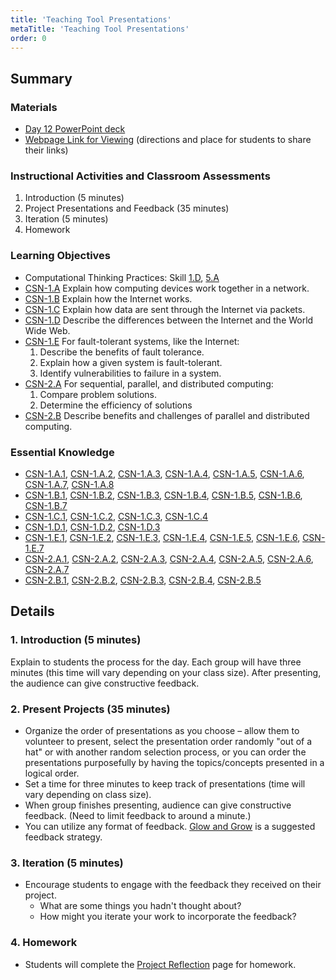 ```yaml
---
title: 'Teaching Tool Presentations'
metaTitle: 'Teaching Tool Presentations'
order: 0
---
```


## Summary

### Materials

* [Day 12 PowerPoint deck](https://1drv.ms/w/s!AqsgsTyHBmRBj0UCf2ESIb4tkJIW?e=FvhhKG)
* [Webpage Link for Viewing](/unit-2/day-12/project-reflection) (directions and place for students to share their links)

### Instructional Activities and Classroom Assessments

1. Introduction (5 minutes)
2. Project Presentations and Feedback (35 minutes)
3. Iteration (5 minutes)
4. Homework

### Learning Objectives 

* Computational Thinking Practices: Skill [1.D](https://apcentral.collegeboard.org/pdf/ap-computer-science-principles-course-and-exam-description.pdf#page=23), [5.A](https://apcentral.collegeboard.org/pdf/ap-computer-science-principles-course-and-exam-description.pdf#page=23) 
* [CSN-1.A](https://apcentral.collegeboard.org/pdf/ap-computer-science-principles-course-and-exam-description.pdf?course=ap-computer-science-principles#page=109) Explain how computing devices work together in a network. 
* [CSN-1.B](https://apcentral.collegeboard.org/pdf/ap-computer-science-principles-course-and-exam-description.pdf?course=ap-computer-science-principles#page=110) Explain how the Internet works.
* [CSN-1.C](https://apcentral.collegeboard.org/pdf/ap-computer-science-principles-course-and-exam-description.pdf?course=ap-computer-science-principles#page=111) Explain how data are sent through the Internet via packets. 
* [CSN-1.D](https://apcentral.collegeboard.org/pdf/ap-computer-science-principles-course-and-exam-description.pdf?course=ap-computer-science-principles#page=111) Describe the differences between the Internet and the World Wide Web. 
* [CSN-1.E](https://apcentral.collegeboard.org/pdf/ap-computer-science-principles-course-and-exam-description.pdf?course=ap-computer-science-principles#page=112) For fault-tolerant systems, like the Internet: 
    1. Describe the benefits of fault tolerance.
    2. Explain how a given system is fault-tolerant.
    3. Identify vulnerabilities to failure in a system. 
* [CSN-2.A](https://apcentral.collegeboard.org/pdf/ap-computer-science-principles-course-and-exam-description.pdf?course=ap-computer-science-principles#page=114) For sequential, parallel, and distributed computing: 
    1. Compare problem solutions. 
    2. Determine the efficiency of solutions 
* [CSN-2.B](https://apcentral.collegeboard.org/pdf/ap-computer-science-principles-course-and-exam-description.pdf?course=ap-computer-science-principles#page=115) Describe benefits and challenges of parallel and distributed computing. 

### Essential Knowledge

* [CSN-1.A.1](https://apcentral.collegeboard.org/pdf/ap-computer-science-principles-course-and-exam-description.pdf?course=ap-computer-science-principles#page=109), [CSN-1.A.2](https://apcentral.collegeboard.org/pdf/ap-computer-science-principles-course-and-exam-description.pdf?course=ap-computer-science-principles#page=109), [CSN-1.A.3](https://apcentral.collegeboard.org/pdf/ap-computer-science-principles-course-and-exam-description.pdf?course=ap-computer-science-principles#page=109), [CSN-1.A.4](https://apcentral.collegeboard.org/pdf/ap-computer-science-principles-course-and-exam-description.pdf?course=ap-computer-science-principles#page=109), [CSN-1.A.5](https://apcentral.collegeboard.org/pdf/ap-computer-science-principles-course-and-exam-description.pdf?course=ap-computer-science-principles#page=109), [CSN-1.A.6](https://apcentral.collegeboard.org/pdf/ap-computer-science-principles-course-and-exam-description.pdf?course=ap-computer-science-principles#page=110), [CSN-1.A.7](https://apcentral.collegeboard.org/pdf/ap-computer-science-principles-course-and-exam-description.pdf?course=ap-computer-science-principles#page=110), [CSN-1.A.8](https://apcentral.collegeboard.org/pdf/ap-computer-science-principles-course-and-exam-description.pdf?course=ap-computer-science-principles#page=110)  
* [CSN-1.B.1](https://apcentral.collegeboard.org/pdf/ap-computer-science-principles-course-and-exam-description.pdf?course=ap-computer-science-principles#page=110), [CSN-1.B.2](https://apcentral.collegeboard.org/pdf/ap-computer-science-principles-course-and-exam-description.pdf?course=ap-computer-science-principles#page=110), [CSN-1.B.3](https://apcentral.collegeboard.org/pdf/ap-computer-science-principles-course-and-exam-description.pdf?course=ap-computer-science-principles#page=110), [CSN-1.B.4](https://apcentral.collegeboard.org/pdf/ap-computer-science-principles-course-and-exam-description.pdf?course=ap-computer-science-principles#page=110), [CSN-1.B.5](https://apcentral.collegeboard.org/pdf/ap-computer-science-principles-course-and-exam-description.pdf?course=ap-computer-science-principles#page=110), [CSN-1.B.6](https://apcentral.collegeboard.org/pdf/ap-computer-science-principles-course-and-exam-description.pdf?course=ap-computer-science-principles#page=110), [CSN-1.B.7](https://apcentral.collegeboard.org/pdf/ap-computer-science-principles-course-and-exam-description.pdf?course=ap-computer-science-principles#page=110)
* [CSN-1.C.1](https://apcentral.collegeboard.org/pdf/ap-computer-science-principles-course-and-exam-description.pdf?course=ap-computer-science-principles#page=111), [CSN-1.C.2](https://apcentral.collegeboard.org/pdf/ap-computer-science-principles-course-and-exam-description.pdf?course=ap-computer-science-principles#page=111), [CSN-1.C.3](https://apcentral.collegeboard.org/pdf/ap-computer-science-principles-course-and-exam-description.pdf?course=ap-computer-science-principles#page=111), [CSN-1.C.4](https://apcentral.collegeboard.org/pdf/ap-computer-science-principles-course-and-exam-description.pdf?course=ap-computer-science-principles#page=111)
* [CSN-1.D.1](https://apcentral.collegeboard.org/pdf/ap-computer-science-principles-course-and-exam-description.pdf?course=ap-computer-science-principles#page=111), [CSN-1.D.2](https://apcentral.collegeboard.org/pdf/ap-computer-science-principles-course-and-exam-description.pdf?course=ap-computer-science-principles#page=111), [CSN-1.D.3](https://apcentral.collegeboard.org/pdf/ap-computer-science-principles-course-and-exam-description.pdf?course=ap-computer-science-principles#page=111)
* [CSN-1.E.1](https://apcentral.collegeboard.org/pdf/ap-computer-science-principles-course-and-exam-description.pdf#page=112), [CSN-1.E.2](https://apcentral.collegeboard.org/pdf/ap-computer-science-principles-course-and-exam-description.pdf#page=112), [CSN-1.E.3](https://apcentral.collegeboard.org/pdf/ap-computer-science-principles-course-and-exam-description.pdf#page=112), [CSN-1.E.4](https://apcentral.collegeboard.org/pdf/ap-computer-science-principles-course-and-exam-description.pdf#page=112), [CSN-1.E.5](https://apcentral.collegeboard.org/pdf/ap-computer-science-principles-course-and-exam-description.pdf#page=112), [CSN-1.E.6](https://apcentral.collegeboard.org/pdf/ap-computer-science-principles-course-and-exam-description.pdf#page=112), [CSN-1.E.7](https://apcentral.collegeboard.org/pdf/ap-computer-science-principles-course-and-exam-description.pdf#page=112)
* [CSN-2.A.1](https://apcentral.collegeboard.org/pdf/ap-computer-science-principles-course-and-exam-description.pdf#page=114), [CSN-2.A.2](https://apcentral.collegeboard.org/pdf/ap-computer-science-principles-course-and-exam-description.pdf#page=115), [CSN-2.A.3](https://apcentral.collegeboard.org/pdf/ap-computer-science-principles-course-and-exam-description.pdf#page=114), [CSN-2.A.4](https://apcentral.collegeboard.org/pdf/ap-computer-science-principles-course-and-exam-description.pdf#page=114), [CSN-2.A.5](https://apcentral.collegeboard.org/pdf/ap-computer-science-principles-course-and-exam-description.pdf#page=114), [CSN-2.A.6](https://apcentral.collegeboard.org/pdf/ap-computer-science-principles-course-and-exam-description.pdf#page=114), [CSN-2.A.7](https://apcentral.collegeboard.org/pdf/ap-computer-science-principles-course-and-exam-description.pdf#page=115)
* [CSN-2.B.1](https://apcentral.collegeboard.org/pdf/ap-computer-science-principles-course-and-exam-description.pdf#page=115), [CSN-2.B.2](https://apcentral.collegeboard.org/pdf/ap-computer-science-principles-course-and-exam-description.pdf#page=115), [CSN-2.B.3](https://apcentral.collegeboard.org/pdf/ap-computer-science-principles-course-and-exam-description.pdf#page=115), [CSN-2.B.4](https://apcentral.collegeboard.org/pdf/ap-computer-science-principles-course-and-exam-description.pdf#page=115), [CSN-2.B.5](https://apcentral.collegeboard.org/pdf/ap-computer-science-principles-course-and-exam-description.pdf#page=115)

## Details

### 1. Introduction (5 minutes)

Explain to students the process for the day.
Each group will have three minutes (this time will vary depending on your class size).
After presenting, the audience can give constructive feedback.

### 2. Present Projects (35 minutes)

* Organize the order of presentations as you choose – allow them to volunteer to present, select the presentation order randomly "out of a hat" or with another random selection process, or you can order the presentations purposefully by having the topics/concepts presented in a logical order. 
* Set a time for three minutes to keep track of presentations (time will vary depending on class size). 
* When group finishes presenting, audience can give constructive feedback. (Need to limit feedback to around a minute.)
* You can utilize any format of feedback. [Glow and Grow](https://artofed-uploads.nyc3.digitaloceanspaces.com/2016/04/GlowAndGrow.jpg) is a suggested feedback strategy.

### 3. Iteration (5 minutes)

* Encourage students to engage with the feedback they received on their project.
    * What are some things you hadn't thought about?
    * How might you iterate your work to incorporate the feedback?

### 4. Homework

* Students will complete the [Project Reflection](/unit-2/day-12/project-reflection) page for homework.